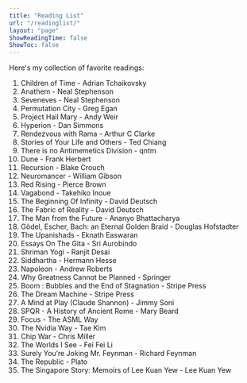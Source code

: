 ```yaml
---
title: "Reading List"
url: "/readinglist/"
layout: "page"
ShowReadingTime: false
ShowToc: false
---
```


Here's my collection of favorite readings:

1. Children of Time - Adrian Tchaikovsky
2. Anathem - Neal Stephenson
3. Seveneves - Neal Stephenson
4. Permutation City - Greg Egan
5. Project Hail Mary - Andy Weir
6. Hyperion - Dan Simmons
7. Rendezvous with Rama - Arthur C Clarke
8. Stories of Your Life and Others - Ted Chiang
9. There is no Antimemetics Division - qntm
10. Dune - Frank Herbert
11. Recursion - Blake Crouch
12. Neuromancer - William Gibson
13. Red Rising - Pierce Brown
14. Vagabond - Takehiko Inoue
15. The Beginning Of Infinity - David Deutsch
16. The Fabric of Reality - David Deutsch 
17. The Man from the Future - Ananyo Bhattacharya
18. Gödel, Escher, Bach: an Eternal Golden Braid - Douglas Hofstadter
19. The Upanishads - Eknath Easwaran
20. Essays On The Gita - Sri Aurobindo
21. Shriman Yogi - Ranjit Desai
22. Siddhartha - Hermann Hesse
23. Napoleon - Andrew Roberts
24. Why Greatness Cannot be Planned - Springer
25. Boom : Bubbles and the End of Stagnation - Stripe Press
26. The Dream Machine - Stripe Press
27. A Mind at Play (Claude Shannon) - Jimmy Soni
28. SPQR - A History of Ancient Rome - Mary Beard
29. Focus - The ASML Way
30. The Nvidia Way - Tae Kim
31. Chip War - Chris Miller
32. The Worlds I See - Fei Fei Li
33. Surely You’re Joking Mr. Feynman - Richard Feynman
34. The Republic - Plato
35. The Singapore Story: Memoirs of Lee Kuan Yew - Lee Kuan Yew